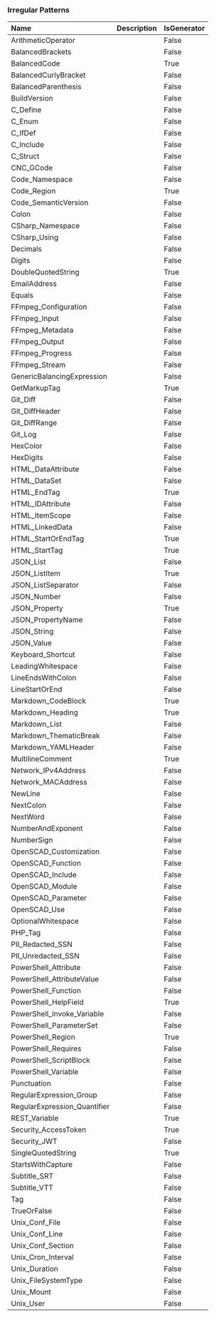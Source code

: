 ### Irregular Patterns
|Name|Description|IsGenerator|
|:---|:----------|:----------|
|ArithmeticOperator||False|
|BalancedBrackets||False|
|BalancedCode||True|
|BalancedCurlyBracket||False|
|BalancedParenthesis||False|
|BuildVersion||False|
|C_Define||False|
|C_Enum||False|
|C_IfDef||False|
|C_Include||False|
|C_Struct||False|
|CNC_GCode||False|
|Code_Namespace||False|
|Code_Region||True|
|Code_SemanticVersion||False|
|Colon||False|
|CSharp_Namespace||False|
|CSharp_Using||False|
|Decimals||False|
|Digits||False|
|DoubleQuotedString||True|
|EmailAddress||False|
|Equals||False|
|FFmpeg_Configuration||False|
|FFmpeg_Input||False|
|FFmpeg_Metadata||False|
|FFmpeg_Output||False|
|FFmpeg_Progress||False|
|FFmpeg_Stream||False|
|GenericBalancingExpression||False|
|GetMarkupTag||True|
|Git_Diff||False|
|Git_DiffHeader||False|
|Git_DiffRange||False|
|Git_Log||False|
|HexColor||False|
|HexDigits||False|
|HTML_DataAttribute||False|
|HTML_DataSet||False|
|HTML_EndTag||True|
|HTML_IDAttribute||False|
|HTML_ItemScope||False|
|HTML_LinkedData||False|
|HTML_StartOrEndTag||True|
|HTML_StartTag||True|
|JSON_List||False|
|JSON_ListItem||True|
|JSON_ListSeparator||False|
|JSON_Number||False|
|JSON_Property||True|
|JSON_PropertyName||False|
|JSON_String||False|
|JSON_Value||False|
|Keyboard_Shortcut||False|
|LeadingWhitespace||False|
|LineEndsWithColon||False|
|LineStartOrEnd||False|
|Markdown_CodeBlock||True|
|Markdown_Heading||True|
|Markdown_List||False|
|Markdown_ThematicBreak||False|
|Markdown_YAMLHeader||False|
|MultilineComment||True|
|Network_IPv4Address||False|
|Network_MACAddress||False|
|NewLine||False|
|NextColon||False|
|NextWord||False|
|NumberAndExponent||False|
|NumberSign||False|
|OpenSCAD_Customization||False|
|OpenSCAD_Function||False|
|OpenSCAD_Include||False|
|OpenSCAD_Module||False|
|OpenSCAD_Parameter||False|
|OpenSCAD_Use||False|
|OptionalWhitespace||False|
|PHP_Tag||False|
|PII_Redacted_SSN||False|
|PII_Unredacted_SSN||False|
|PowerShell_Attribute||False|
|PowerShell_AttributeValue||False|
|PowerShell_Function||False|
|PowerShell_HelpField||True|
|PowerShell_Invoke_Variable||False|
|PowerShell_ParameterSet||False|
|PowerShell_Region||True|
|PowerShell_Requires||False|
|PowerShell_ScriptBlock||False|
|PowerShell_Variable||False|
|Punctuation||False|
|RegularExpression_Group||False|
|RegularExpression_Quantifier||False|
|REST_Variable||True|
|Security_AccessToken||True|
|Security_JWT||False|
|SingleQuotedString||True|
|StartsWithCapture||False|
|Subtitle_SRT||False|
|Subtitle_VTT||False|
|Tag||False|
|TrueOrFalse||False|
|Unix_Conf_File||False|
|Unix_Conf_Line||False|
|Unix_Conf_Section||False|
|Unix_Cron_Interval||False|
|Unix_Duration||False|
|Unix_FileSystemType||False|
|Unix_Mount||False|
|Unix_User||False|
